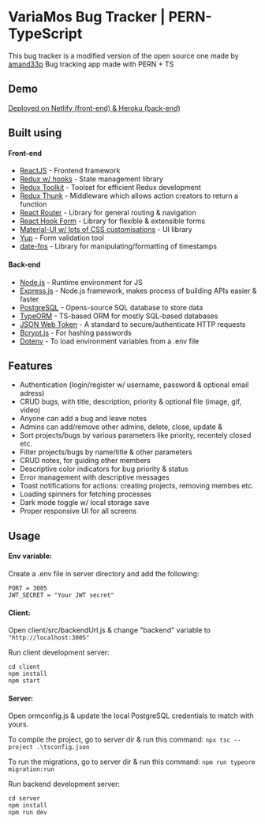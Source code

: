 # VariaMos Bug Tracker | PERN-TypeScript

This bug tracker is a modified version of the open source one made by [amand33p](https://github.com/amand33p)
Bug tracking app made with PERN + TS

## Demo

[Deployed on Netlify (front-end) & Heroku (back-end)](https://abugtracker.netlify.app)

## Built using

#### Front-end

- [ReactJS](https://reactjs.org/) - Frontend framework
- [Redux w/ hooks](https://redux.js.org/) - State management library
- [Redux Toolkit](https://redux-toolkit.js.org/) - Toolset for efficient Redux development
- [Redux Thunk](https://github.com/reduxjs/redux-thunk) - Middleware which allows action creators to return a function
- [React Router](https://reactrouter.com/) - Library for general routing & navigation
- [React Hook Form](https://react-hook-form.com/) - Library for flexible & extensible forms
- [Material-UI w/ lots of CSS customisations](https://material-ui.com/) - UI library
- [Yup](https://github.com/jquense/yup) - Form validation tool
- [date-fns](https://date-fns.org/) - Library for manipulating/formatting of timestamps

#### Back-end

- [Node.js](https://nodejs.org/en/) - Runtime environment for JS
- [Express.js](https://expressjs.com/) - Node.js framework, makes process of building APIs easier & faster
- [PostgreSQL](https://www.postgresql.org/) - Opens-source SQL database to store data
- [TypeORM](https://typeorm.io/) - TS-based ORM for mostly SQL-based databases
- [JSON Web Token](https://jwt.io/) - A standard to secure/authenticate HTTP requests
- [Bcrypt.js](https://www.npmjs.com/package/bcryptjs) - For hashing passwords
- [Dotenv](https://www.npmjs.com/package/dotenv) - To load environment variables from a .env file

## Features

- Authentication (login/register w/ username, password & optional email adress)
- CRUD bugs, with title, description, priority & optional file (image, gif, video)
- Anyone can add a bug and leave notes
- Admins can add/remove other admins, delete, close, update & 
- Sort projects/bugs by various parameters like priority, recentely closed etc.
- Filter projects/bugs by name/title & other parameters
- CRUD notes, for guiding other members
- Descriptive color indicators for bug priority & status
- Error management with descriptive messages
- Toast notifications for actions: creating projects, removing membes etc.
- Loading spinners for fetching processes
- Dark mode toggle w/ local storage save
- Proper responsive UI for all screens

## Usage

#### Env variable:

Create a .env file in server directory and add the following:

```
PORT = 3005
JWT_SECRET = "Your JWT secret"

```

#### Client:

Open client/src/backendUrl.js & change "backend" variable to `"http://localhost:3005"`

Run client development server:

```
cd client
npm install
npm start
```

#### Server:

Open ormconfig.js & update the local PostgreSQL credentials to match with yours.

To compile the project, go to server dir & run this command:
`npx tsc --project .\tsconfig.json`

To run the migrations, go to server dir & run this command:
`npm run typeorm migration:run`

Run backend development server:

```
cd server
npm install
npm run dev
```
